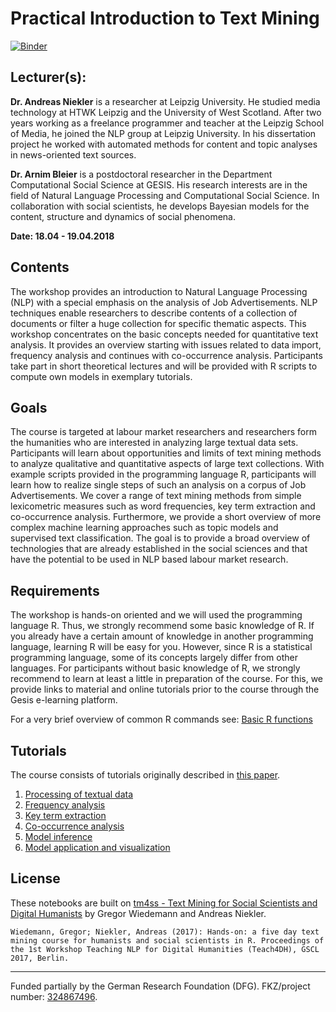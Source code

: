 # Practical Introduction to Text Mining

[![Binder](https://notebooks.gesis.org/binder/badge.svg)](https://notebooks.gesis.org/binder/v2/gh/gesiscss/ptm/master?filepath=index.ipynb)


## Lecturer(s):
**Dr. Andreas Niekler** is a researcher at Leipzig University. He studied media technology at HTWK Leipzig and the University of West Scotland. After two years working as a freelance programmer and teacher at the Leipzig School of Media, he joined the NLP group at Leipzig University. In his dissertation project he worked with automated methods for content and topic analyses in news-oriented text sources.


**Dr. Arnim Bleier** is a postdoctoral researcher in the Department Computational Social Science at GESIS. His research interests are in the field of Natural Language Processing and Computational Social Science. In collaboration with social scientists, he develops Bayesian models for the content, structure and dynamics of social phenomena.

**Date: 18.04 - 19.04.2018**

## Contents

The workshop provides an introduction to Natural Language Processing (NLP) with a special emphasis on the analysis of Job Advertisements. NLP techniques enable researchers to describe contents of a collection of documents or filter a huge collection for specific thematic aspects. This workshop concentrates on the basic concepts needed for quantitative text analysis. It provides an overview starting with issues related to data import, frequency analysis and continues with co-occurrence analysis. Participants take part in short theoretical lectures and will be provided with R scripts to compute own models in exemplary tutorials.


## Goals

The course is targeted at labour market researchers and researchers form the humanities who are interested in analyzing large textual data sets.
Participants will learn about opportunities and limits of text mining methods to analyze qualitative and quantitative aspects of large text collections. With example scripts provided in the programming language R, participants will learn how to realize single steps of such an analysis on a corpus of Job Advertisements. We cover a range of text mining methods from simple lexicometric measures such as word frequencies, key term extraction and co-occurrence analysis. Furthermore, we provide a short overview of more complex machine learning approaches such as topic models and supervised text classification. The goal is to provide a broad overview of technologies that are already established in the social sciences and that have the potential to be used in NLP based labour market research.

## Requirements

The workshop is hands-on oriented and we will used the programming language R. Thus, we strongly recommend some basic knowledge of R.
If you already have a certain amount of knowledge in another programming language, learning R will be easy for you. However, since R is a statistical programming language, some of its concepts largely differ from other languages.
For participants without basic knowledge of R, we strongly recommend to learn at least a little in preparation of the course. For this, we provide links to material and online tutorials prior to the course through the Gesis e-learning platform.

For a very brief overview of common R commands see: [Basic R functions](tutorial_0.ipynb)

## Tutorials

The course consists of tutorials originally described in [this paper](http://gscl2017.dfki.de/proceedings.php). 

1. [Processing of textual data](tutorial_1.ipynb)
2. [Frequency analysis](tutorial_2.ipynb)
3. [Key term extraction](tutorial_3.ipynb)
4. [Co-occurrence analysis](tutorial_4.ipynb)
5. [Model inference](tutorial_5.ipynb)
6. [Model application and visualization](tutorial_6.ipynb)

## License

These notebooks are built on [tm4ss - Text Mining for Social Scientists and Digital Humanists](https://tm4ss.github.io/) by Gregor Wiedemann and Andreas Niekler.

```
Wiedemann, Gregor; Niekler, Andreas (2017): Hands-on: a five day text mining course for humanists and social scientists in R. Proceedings of the 1st Workshop Teaching NLP for Digital Humanities (Teach4DH), GSCL 2017, Berlin.
```
---

Funded partially by the German Research Foundation (DFG).
FKZ/project number:
[324867496](https://gepris.dfg.de/gepris/projekt/324867496?context=projekt&task=showDetail&id=324867496&).
